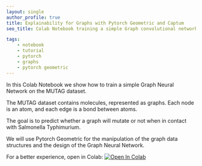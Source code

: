 ```yaml
---
layout: single
author_profile: true
title: Explainability for Graphs with Pytorch Geometric and Captum
seo_title: Colab Notebook training a simple Graph convolutional network for graph classification on Mutag dataset with pytorch geometric.

tags:
    - notebook
    - tutorial
    - pytorch
    - graphs
    - pytorch geometric
---
```

In this Colab Notebook we show how to train a simple Graph Neural Network on the MUTAG dataset. 


The MUTAG dataset contains molecules, represented as graphs. Each node is an atom, and each edge is a bond between atoms.

The goal is to predict whether a graph will mutate or not when in contact with Salmonella Typhimurium. 

We will use Pytorch Geometric for the manipulation of the graph data structures and the design of the Graph Neural Network.

For a better experience, open in Colab: <a href="https://colab.research.google.com/github/alessiodevoto/notebooks/blob/main/A_Primer_on_Graph_Neural_Networks_(Liverpool).ipynb" target="_parent"><img src="https://colab.research.google.com/assets/colab-badge.svg" alt="Open In Colab"/></a>